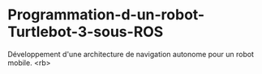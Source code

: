 # Programmation-d-un-robot-Turtlebot-3-sous-ROS
 Développement d'une architecture de navigation autonome pour un robot mobile. &lt;rb>
